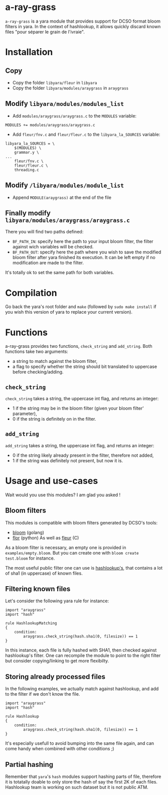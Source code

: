 # a-ray-grass
`a-ray-grass` is a yara module that provides support for DCSO format bloom filters in yara. In the context of hashlookup, it allows quickly discard known files "pour séparer le grain de l\'ivraie".

# Installation
## Copy
- Copy the folder `libyara/fleur` in `libyara`
- Copy the folder `libyara/modules/araygrass` in `araygrass`

## Modify `libyara/modules/modules_list`
- Add `modules/araygrass/araygrass.c` to the `MODULES` variable:
```
MODULES += modules/araygrass/araygrass.c
```
- Add `fleur/fnv.c` and `fleur/fleur.c` to the `libyara_la_SOURCES` variable:
```
libyara_la_SOURCES = \
	$(MODULES) \
	grammar.y \
...
	fleur/fnv.c \
	fleur/fleur.c \
	threading.c
```

## Modify `/libyara/modules/module_list`
- Append `MODULE(araygrass)` at the end of the file

## Finally modify `libyara/modules/araygrass/araygrass.c`
There you will find two paths defined:

- `BF_PATH_IN`: specify here the path to your input bloom filter, the filter against wich variables will be checked.
- `BF_PATH_OUT`: specify here the path where you wish to save the modified
  bloom filter after yara finished its execution. It can be left empty if no
  modification are made to the filter.

It's totally ok to set the same path for both variables.

# Compilation

Go back the yara's root folder and `make` (followed by `sudo make install` if you wish this version of yara to replace your current version).

# Functions
a-ray-grass provides two functions, `check_string` and `add_string`. Both functions take two arguments:
- a string to match against the bloom filter,
- a flag to specify whether the string should bit translated to uppercase before checking/adding.

## `check_string`
`check_string` takes a string, the uppercase int flag, and returns an integer:
- 1 if the string may be in the bloom filter (given your bloom filter' parameter),
- 0 if the string is definitely on in the filter.

## `add_string`
`add_string` takes a string, the uppercase int flag, and returns an integer:
- 0 if the string likely already present in the filter, therefore not added,
- 1 if the string was definitely not present, but now it is.

# Usage and use-cases
Wait would you use this modules? I am glad you asked !

## Bloom filters
This modules is compatible with bloom filters generated by DCSO's tools:
- [bloom](https://github.com/DCSO/bloom) (golang)
- [flor](https://github.com/DCSO/flor) (python)
As well as [fleur](https://github.com/hashlookup/fleur) (C)

As a bloom filter is necessary, an empty one is provided in `examples/empty.bloom`. But you can create one with
`bloom create test.bloom` for instance.

The most useful public filter one can use is [hashlookup's](https://cra.circl.lu/hashlookup/hashlookup-full.bloom), that contains a lot of sha1 (in uppercase) of known files.

## Filtering known files
Let's consider the following yara rule for instance:
```
import "araygrass"
import "hash"

rule HashlookupMatching
{
    condition:
        araygrass.check_string(hash.sha1(0, filesize)) == 1
}

```
In this instance, each file is fully hashed with SHA1, then checked against hashlookup's filter.
One can recompile the module to point to the right filter but consider copying/linking to get more flexibilty.

## Storing already processed files
In the following examples, we actually match against hashlookup, and add to the filter if we don't know the file.
```
import "araygrass"
import "hash"

rule Hashlookup
{
    condition:
        araygrass.check_string(hash.sha1(0, filesize)) == 1
}
```
It's especially usefull to avoid bumping into the same file again, and can come handy when combined with other conditions ;)

## Partial hashing
Remember that `yara`'s `hash` modules support hashing parts of file, therefore it is totatally doable to only store the hash of say the first 2K of each files.
Hashlookup team is working on such dataset but it is not public ATM.
